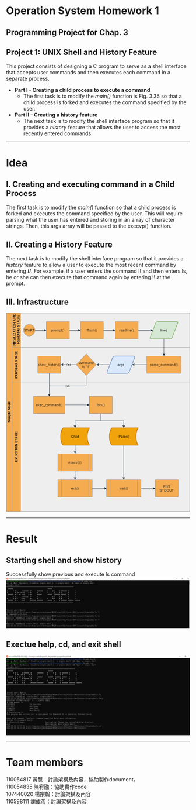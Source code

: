 # Operation System Homework 1
## Programming Project for Chap. 3
## Project 1: UNIX Shell and History Feature
This project consists of designing a C program to serve as a shell interface that accepts user commands and then executes each command in a separate process.
- **Part I - Creating a child process to execute a command**
    - The first task is to modify the *main()* function is Fig. 3.35 so that a child process is forked and executes the command specified by the user.
- **Part II - Creating a history feature**
    - The next task is to modify the shell interface program so that it provides a *history* feature that allows the user to access the most recently entered commands.
---
# Idea
## I. Creating and executing command in a Child Process
The first task is to modify the *main()* function so that a child process is forked and executes the command specified by the user. This will require parsing what the user has entered and storing in an array of character strings. Then, this args array will be passed to the execvp() function.

## II. Creating a History Feature
The next task is to modify the shell interface program so that it provides a *history* feature to allow a user to execute the most recent command by entering ***!!***. For example, if a user enters the command !! and then enters ls, he or she can then execute that command again by entering !! at the prompt. 

## III. Infrastructure
![](https://github.com/huihuang751/Operation-System/blob/main/Projects/Chapter-3/simpleshell.png)

---
# Result
## Starting shell and show history
Successfully show previous and execute ls command
![](https://github.com/huihuang751/Operation-System/blob/main/Projects/Chapter-3/show_history.png)
## Exectue help, cd, and exit shell
![](https://github.com/huihuang751/Operation-System/blob/main/Projects/Chapter-3/commend.png)

---
# Team members
110054817 黃慧：討論架構及內容，協助製作document。<br>
110054835 陳宥融：協助實作code<br>
107440020 楊宗翰：討論架構及內容<br>
110598111 謝成彥：討論架構及內容<br>
